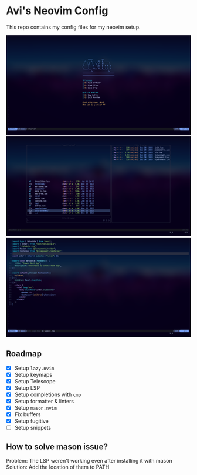# Avi's Neovim Config

This repo contains my config files for my neovim setup.

<img src="./screenshots/1.png" />
<img src="./screenshots/2.png" />
<img src="./screenshots/3.png" />

## Roadmap

- [x] Setup `lazy.nvim`
- [x] Setup keymaps
- [x] Setup Telescope
- [x] Setup LSP
- [x] Setup completions with `cmp`
- [x] Setup formatter & linters
- [x] Setup `mason.nvim`
- [x] Fix buffers
- [x] Setup fugitive
- [ ] Setup snippets

## How to solve mason issue?

Problem: The LSP weren't working even after installing it with mason
Solution: Add the location of them to PATH
